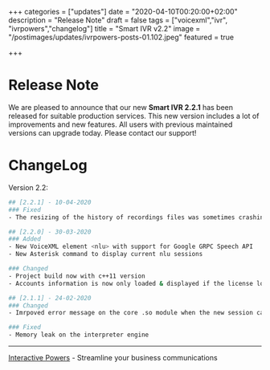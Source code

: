 +++
categories = ["updates"]
date = "2020-04-10T00:20:00+02:00"
description = "Release Note"
draft = false
tags = ["voicexml","ivr", "ivrpowers","changelog"]
title = "Smart IVR v2.2"
image = "/postimages/updates/ivrpowers-posts-01.102.jpeg"
featured = true

+++

# Release Note

We are pleased to announce that our new **Smart IVR 2.2.1** has been released for suitable production services. This new version includes a lot of improvements and new features. All users with previous maintained versions can upgrade today. Please contact our support!

# ChangeLog

Version 2.2:

```bash
## [2.2.1] - 10-04-2020
### Fixed
- The resizing of the history of recordings files was sometimes crashing the Asterisk.

## [2.2.0] - 30-03-2020
### Added
- New VoiceXML element <nlu> with support for Google GRPC Speech API
- New Asterisk command to display current nlu sessions

### Changed
- Project build now with c++11 version
- Accounts information is now only loaded & displayed if the license loaded successfully

## [2.1.1] - 24-02-2020
### Changed
- Imrpoved error message on the core .so module when the new session can not be opened due to an interpreter error

### Fixed
- Memory leak on the interpreter engine
```

---
[Interactive Powers](http://www.ivrpowers.com/) - Streamline your business communications
